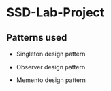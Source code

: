 # SSD-Lab-Project

## Patterns used

- Singleton design pattern 

- Observer design pattern

- Memento design pattern
